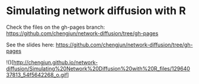 Simulating network diffusion with R
=================
Check the files on the gh-pages branch:
https://github.com/chengjun/network-diffusion/tree/gh-pages

See the slides here:
https://github.com/chengjun/network-diffusion/tree/gh-pages


!()[http://chengjun.github.io/network-diffusion/Simulating%20Network%20Diffusion%20with%20R_files/12964037813_54f5642268_o.gif]
